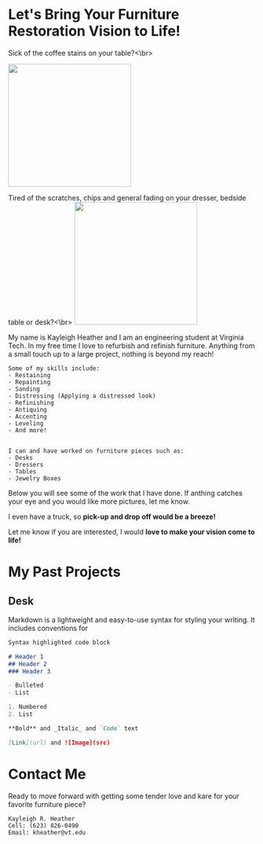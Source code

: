 # Let's Bring Your Furniture Restoration Vision to Life!

Sick of the coffee stains on your table?<\br>

<img src="https://github.com/kayleighrheather/tenderloveandkare/blob/gh-pages/waterstains.jpeg?raw=true" height="250" width="250">

Tired of the scratches, chips and general fading on your dresser, bedside table or desk?<\br>
<img src="https://github.com/kayleighrheather/tenderloveandkare/blob/gh-pages/faded-desk.jpeg?raw=true" height="250" width="250">

My name is Kayleigh Heather and I am an engineering student at Virginia Tech. In my free time I love to refurbish and refinish furniture. Anything from a small touch up to a large project, nothing is beyond my reach!

```
Some of my skills include:
- Restaining
- Repainting
- Sanding
- Distressing (Applying a distressed look)
- Refinishing
- Antiquing
- Accenting
- Leveling
- And more!


I can and have worked on furniture pieces such as:
- Desks
- Dressers
- Tables
- Jewelry Boxes
```

Below you will see some of the work that I have done. If anthing catches your eye and you would like more pictures, let me know. 


I even have a truck, so **pick-up and drop off would be a breeze!**


Let me know if you are interested, I would **love to make your vision come to life!**



# My Past Projects

## Desk 

Markdown is a lightweight and easy-to-use syntax for styling your writing. It includes conventions for

```markdown
Syntax highlighted code block

# Header 1
## Header 2
### Header 3

- Bulleted
- List

1. Numbered
2. List

**Bold** and _Italic_ and `Code` text

[Link](url) and ![Image](src)
```

# Contact Me

Ready to move forward with getting some tender love and kare for your favorite furniture piece?

```
Kayleigh R. Heather
Cell: (623) 826-0490
Email: kheather@vt.edu
```
